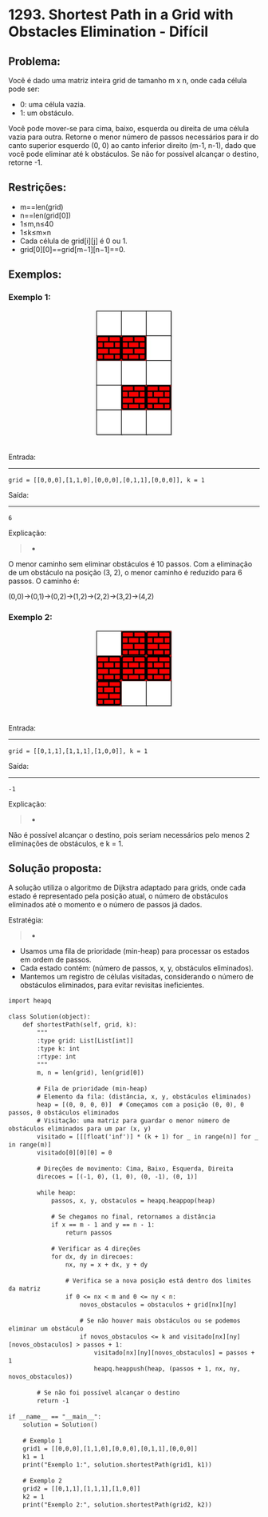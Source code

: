 # 1293. Shortest Path in a Grid with Obstacles Elimination - Difícil

## Problema:
> 
Você é dado uma matriz inteira grid de tamanho m x n, onde cada célula pode ser:
- 0: uma célula vazia.
- 1: um obstáculo.

Você pode mover-se para cima, baixo, esquerda ou direita de uma célula vazia para outra.
Retorne o menor número de passos necessários para ir do canto superior esquerdo (0, 0) ao canto inferior direito (m-1, n-1), dado que você pode eliminar até k obstáculos.
Se não for possível alcançar o destino, retorne -1.

## Restrições:
- m==len(grid)
- n==len(grid[0])
- 1≤m,n≤40
- 1≤k≤m×n
- Cada célula de grid[i][j] é 0 ou 1.
- grid[0][0]==grid[m−1][n−1]==0.

## Exemplos:

### Exemplo 1:

<div style="text-align: center;">
    <img src="images/exemplo1questao1293.jpg" alt="Exemplo 1" style="max-width: 30%; height: auto;">
</div>
</br>

Entrada: 

****
```
grid = [[0,0,0],[1,1,0],[0,0,0],[0,1,1],[0,0,0]], k = 1
```

Saída:

****
```
6
```

Explicação:
> - 
O menor caminho sem eliminar obstáculos é 10 passos.
Com a eliminação de um obstáculo na posição (3, 2), o menor caminho é reduzido para 6 passos. O caminho é:

(0,0)→(0,1)→(0,2)→(1,2)→(2,2)→(3,2)→(4,2)

### Exemplo 2:

<div style="text-align: center;">
    <img src="images/exemplo2questao1293.jpg" alt="Exemplo 2" style="max-width: 30%; height: auto;">
</div>
</br>

Entrada: 

****
```
grid = [[0,1,1],[1,1,1],[1,0,0]], k = 1
```

Saída:

****
```
-1
```

Explicação:
> - 
Não é possível alcançar o destino, pois seriam necessários pelo menos 2 eliminações de obstáculos, e 
k = 1.

## Solução proposta:
A solução utiliza o algoritmo de Dijkstra adaptado para grids, onde cada estado é representado pela posição atual, o número de obstáculos eliminados até o momento e o número de passos já dados.

Estratégia:
> - 
- Usamos uma fila de prioridade (min-heap) para processar os estados em ordem de passos.
- Cada estado contém: (número de passos, x, y, obstáculos eliminados).
- Mantemos um registro de células visitadas, considerando o número de obstáculos eliminados, para evitar revisitas ineficientes.

```
import heapq

class Solution(object):
    def shortestPath(self, grid, k):
        """
        :type grid: List[List[int]]
        :type k: int
        :rtype: int
        """
        m, n = len(grid), len(grid[0])
        
        # Fila de prioridade (min-heap)
        # Elemento da fila: (distância, x, y, obstáculos eliminados)
        heap = [(0, 0, 0, 0)]  # Começamos com a posição (0, 0), 0 passos, 0 obstáculos eliminados
        # Visitação: uma matriz para guardar o menor número de obstáculos eliminados para um par (x, y)
        visitado = [[[float('inf')] * (k + 1) for _ in range(n)] for _ in range(m)]
        visitado[0][0][0] = 0
        
        # Direções de movimento: Cima, Baixo, Esquerda, Direita
        direcoes = [(-1, 0), (1, 0), (0, -1), (0, 1)]
        
        while heap:
            passos, x, y, obstaculos = heapq.heappop(heap)
            
            # Se chegamos no final, retornamos a distância
            if x == m - 1 and y == n - 1:
                return passos
            
            # Verificar as 4 direções
            for dx, dy in direcoes:
                nx, ny = x + dx, y + dy
                
                # Verifica se a nova posição está dentro dos limites da matriz
                if 0 <= nx < m and 0 <= ny < n:
                    novos_obstaculos = obstaculos + grid[nx][ny]
                    
                    # Se não houver mais obstáculos ou se podemos eliminar um obstáculo
                    if novos_obstaculos <= k and visitado[nx][ny][novos_obstaculos] > passos + 1:
                        visitado[nx][ny][novos_obstaculos] = passos + 1
                        heapq.heappush(heap, (passos + 1, nx, ny, novos_obstaculos))
        
        # Se não foi possível alcançar o destino
        return -1

if __name__ == "__main__":
    solution = Solution()
    
    # Exemplo 1
    grid1 = [[0,0,0],[1,1,0],[0,0,0],[0,1,1],[0,0,0]]
    k1 = 1
    print("Exemplo 1:", solution.shortestPath(grid1, k1))

    # Exemplo 2
    grid2 = [[0,1,1],[1,1,1],[1,0,0]]
    k2 = 1
    print("Exemplo 2:", solution.shortestPath(grid2, k2))
```